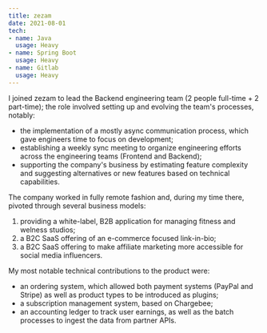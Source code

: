 ```yaml
---
title: zezam
date: 2021-08-01
tech:
- name: Java
  usage: Heavy
- name: Spring Boot
  usage: Heavy
- name: Gitlab
  usage: Heavy
---
```

I joined zezam to lead the Backend engineering team (2 people full-time + 2 part-time);
the role involved setting up and evolving the team's processes, notably:
* the implementation of a mostly async communication process,
which gave engineers time to focus on development;
* establishing a weekly sync meeting to organize engineering efforts
across the engineering teams (Frontend and Backend);
* supporting the company's business by estimating feature complexity
and suggesting alternatives or new features based on technical capabilities.

The company worked in fully remote fashion and, during my time there,
pivoted through several business models:
1. providing a white-label, B2B application for managing fitness and welness studios;
2. a B2C SaaS offering of an e-commerce focused link-in-bio;
3. a B2C SaaS offering to make affiliate marketing more accessible for social media influencers.

My most notable technical contributions to the product were:
* an ordering system,
which allowed both payment systems (PayPal and Stripe)
as well as product types to be introduced as plugins;
* a subscription management system,
based on Chargebee;
* an accounting ledger to track
user earnings, as well as the batch processes to ingest
the data from partner APIs.
